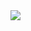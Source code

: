 <img src="[fff](https://raw.githubusercontent.com/masumkhanarfat/Calculator/main/IMG_20240220_123841.jpg)https://raw.githubusercontent.com/masumkhanarfat/Calculator/main/IMG_20240220_123841.jpg">
